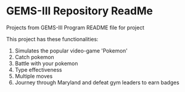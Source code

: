 # GEMS-III Repository ReadMe
Projects from GEMS-III Program
README file for project

This project has these functionalities:

1. Simulates the popular video-game 'Pokemon'
2. Catch pokemon
3. Battle with your pokemon
4. Type effectiveness
5. Multiple moves
6. Journey through Maryland and defeat gym leaders to earn badges

